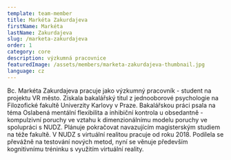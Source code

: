 ```yaml
---
template: team-member
title: Markéta Zakurdajeva
firstName: Markéta
lastName: Zakurdajeva
slug: /marketa-zakurdajeva
order: 1
category: core
description: výzkumná pracovnice
featuredImage: /assets/members/marketa-zakurdajeva-thumbnail.jpg
language: cz
---
```


Bc. Markéta Zakurdajeva pracuje jako výzkumný pracovník - student na projektu VR město. Získala bakalářský titul z jednooborové psychologie na Filozofické fakultě Univerzity Karlovy v Praze. Bakalářskou práci psala na téma Oslabená mentální flexibilita a inhibiční kontrola u obsedantně - kompulzivní poruchy ve vztahu k dimenzionálnímu modelu poruchy ve spolupráci s NUDZ. Plánuje pokračovat navazujícím magisterským studiem na téže fakultě. V NUDZ s virtuální realitou pracuje od roku 2018. Podílela se převážně na testování nových metod, nyní se věnuje především kognitivnímu tréninku s využitím virtuální reality. 